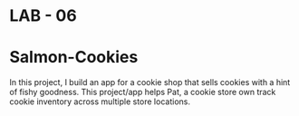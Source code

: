 # LAB - 06
# Salmon-Cookies
In this project, I build an app for a cookie shop that sells cookies with a hint of fishy goodness. This project/app helps Pat, a cookie store own track cookie inventory across multiple store locations. 



